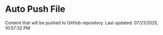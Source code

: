 # Auto Push File

Content that will be pushed to GitHub repository.
Last updated: 07/21/2025, 10:57:32 PM
